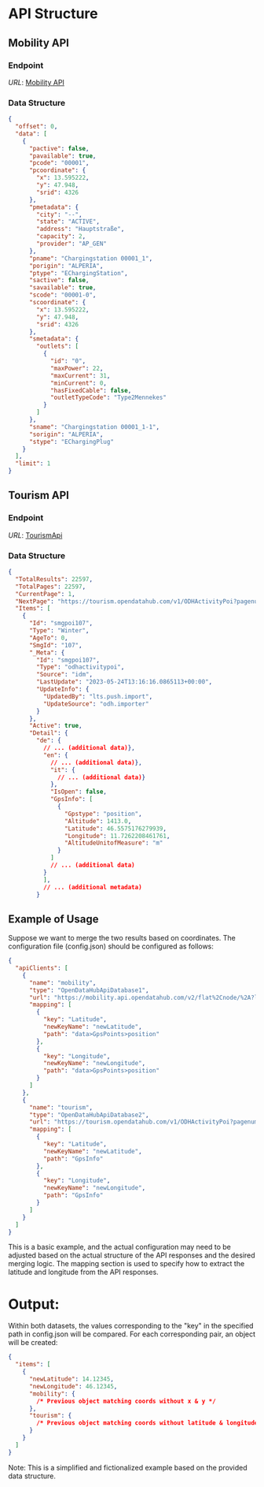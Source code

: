 # API Structure

## Mobility API

### Endpoint

*URL*: [Mobility API](https://mobility.api.opendatahub.com/v2/flat%2Cnode/%2A?limit=1&offset=0&shownull=false&distinct=true)

### Data Structure

```json
{
  "offset": 0,
  "data": [
    {
      "pactive": false,
      "pavailable": true,
      "pcode": "00001",
      "pcoordinate": {
        "x": 13.595222,
        "y": 47.948,
        "srid": 4326
      },
      "pmetadata": {
        "city": "--",
        "state": "ACTIVE",
        "address": "Hauptstraße",
        "capacity": 2,
        "provider": "AP_GEN"
      },
      "pname": "Chargingstation 00001_1",
      "porigin": "ALPERIA",
      "ptype": "EChargingStation",
      "sactive": false,
      "savailable": true,
      "scode": "00001-0",
      "scoordinate": {
        "x": 13.595222,
        "y": 47.948,
        "srid": 4326
      },
      "smetadata": {
        "outlets": [
          {
            "id": "0",
            "maxPower": 22,
            "maxCurrent": 31,
            "minCurrent": 0,
            "hasFixedCable": false,
            "outletTypeCode": "Type2Mennekes"
          }
        ]
      },
      "sname": "Chargingstation 00001_1-1",
      "sorigin": "ALPERIA",
      "stype": "EChargingPlug"
    }
  ],
  "limit": 1
}
```

## Tourism API

### Endpoint

*URL*: [TourismApi](https://tourism.opendatahub.com/v1/ODHActivityPoi?pagenumber=1&pagesize=1&type=255&removenullvalues=false)

### Data Structure

```json
{
  "TotalResults": 22597,
  "TotalPages": 22597,
  "CurrentPage": 1,
  "NextPage": "https://tourism.opendatahub.com/v1/ODHActivityPoi?pagenumber=2&pagesize=1&type=255&removenullvalues=false",
  "Items": [
    {
      "Id": "smgpoi107",
      "Type": "Winter",
      "AgeTo": 0,
      "SmgId": "107",
      "_Meta": {
        "Id": "smgpoi107",
        "Type": "odhactivitypoi",
        "Source": "idm",
        "LastUpdate": "2023-05-24T13:16:16.0865113+00:00",
        "UpdateInfo": {
          "UpdatedBy": "lts.push.import",
          "UpdateSource": "odh.importer"
        }
      },
      "Active": true,
      "Detail": {
        "de": {
          // ... (additional data)},
          "en": {
            // ... (additional data)},
            "it": {
              // ... (additional data)}
            },
            "IsOpen": false,
            "GpsInfo": [
              {
                "Gpstype": "position",
                "Altitude": 1413.0,
                "Latitude": 46.5575176279939,
                "Longitude": 11.7262208461761,
                "AltitudeUnitofMeasure": "m"
              }
            ]
            // ... (additional data)
          }
          ],
          // ... (additional metadata)
        }
```

## Example of Usage

Suppose we want to merge the two results based on coordinates. The configuration file (config.json) should be configured
as follows:

```json
{
  "apiClients": [
    {
      "name": "mobility",
      "type": "OpenDataHubApiDatabase1",
      "url": "https://mobility.api.opendatahub.com/v2/flat%2Cnode/%2A?limit=200&offset=0&shownull=false&distinct=true",
      "mapping": [
        {
          "key": "Latitude",
          "newKeyName": "newLatitude",
          "path": "data>GpsPoints>position"
        },
        {
          "key": "Longitude",
          "newKeyName": "newLongitude",
          "path": "data>GpsPoints>position"
        }
      ]
    },
    {
      "name": "tourism",
      "type": "OpenDataHubApiDatabase2",
      "url": "https://tourism.opendatahub.com/v1/ODHActivityPoi?pagenumber=1&pagesize=1&type=255&removenullvalues=false",
      "mapping": [
        {
          "key": "Latitude",
          "newKeyName": "newLatitude",
          "path": "GpsInfo"
        },
        {
          "key": "Longitude",
          "newKeyName": "newLongitude",
          "path": "GpsInfo"
        }
      ]
    }
  ]
}
```

This is a basic example, and the actual configuration may need to be adjusted based on the actual structure of the API
responses and the desired merging logic. The mapping section is used to specify how to extract the latitude and
longitude from the API responses.

# Output:

Within both datasets, the values corresponding to the "key" in the specified path in config.json will be compared. For
each corresponding pair, an object will be created:

```json
{
  "items": [
    {
      "newLatitude": 14.12345,
      "newLongitude": 46.12345,
      "mobility": {
        /* Previous object matching coords without x & y */
      },
      "tourism": {
        /* Previous object matching coords without latitude & longitude */
      }
    }
  ]
}
```

Note: This is a simplified and fictionalized example based on the provided data structure.
